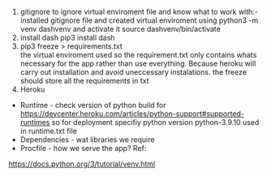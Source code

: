 <!-- the skeloton and repo -->
<!-- deploy app via heroku to avoid  -->

1. gitignore to ignore virtual enviroment file and know what to work with:-
   installed gitignore file and created virtual enviroment using python3 -m venv dashvenv and activate it source dashvenv/bin/activate
2. install dash pip3 install dash
3. pip3 freeze > requirements.txt  
   the virtual enviroment used so the requirement.txt only contains
   whats necessary for the app rather than use everything. Because heroku will carry out installation and avoid uneccessary instalations.
   the freeze should store all the requirements in txt
4. Heroku

- Runtime - check version of python build for https://devcenter.heroku.com/articles/python-support#supported-runtimes so for deployment specifiy python version python-3.9.10 used in runtime.txt file
- Dependencies - wat libraries we require
- Procfile - how we serve the app?
  Ref:

https://docs.python.org/3/tutorial/venv.html
